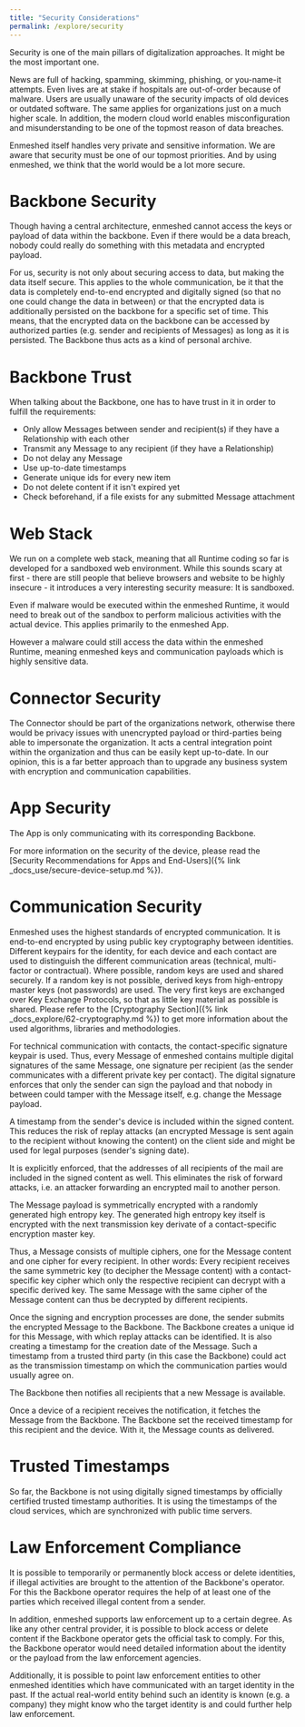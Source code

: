 ```yaml
---
title: "Security Considerations"
permalink: /explore/security
---
```


Security is one of the main pillars of digitalization approaches. It might be the most important one.

News are full of hacking, spamming, skimming, phishing, or you-name-it attempts. Even lives are at stake if hospitals are out-of-order because of malware. Users are usually unaware of the security impacts of old devices or outdated software. The same applies for organizations just on a much higher scale. In addition, the modern cloud world enables misconfiguration and misunderstanding to be one of the topmost reason of data breaches.

Enmeshed itself handles very private and sensitive information. We are aware that security must be one of our topmost priorities. And by using enmeshed, we think that the world would be a lot more secure.

# Backbone Security

Though having a central architecture, enmeshed cannot access the keys or payload of data within the backbone. Even if there would be a data breach, nobody could really do something with this metadata and encrypted payload.

For us, security is not only about securing access to data, but making the data itself secure. This applies to the whole communication, be it that the data is completely end-to-end encrypted and digitally signed (so that no one could change the data in between) or that the encrypted data is additionally persisted on the backbone for a specific set of time. This means, that the encrypted data on the backbone can be accessed by authorized parties (e.g. sender and recipients of Messages) as long as it is persisted. The Backbone thus acts as a kind of personal archive.

# Backbone Trust

When talking about the Backbone, one has to have trust in it in order to fulfill the requirements:

- Only allow Messages between sender and recipient(s) if they have a Relationship with each other
- Transmit any Message to any recipient (if they have a Relationship)
- Do not delay any Message
- Use up-to-date timestamps
- Generate unique ids for every new item
- Do not delete content if it isn't expired yet
- Check beforehand, if a file exists for any submitted Message attachment

# Web Stack

We run on a complete web stack, meaning that all Runtime coding so far is developed for a sandboxed web environment. While this sounds scary at first - there are still people that believe browsers and website to be highly insecure - it introduces a very interesting security measure: It is sandboxed.

Even if malware would be executed within the enmeshed Runtime, it would need to break out of the sandbox to perform malicious activities with the actual device. This applies primarily to the enmeshed App.

However a malware could still access the data within the enmeshed Runtime, meaning enmeshed keys and communication payloads which is highly sensitive data.

# Connector Security

The Connector should be part of the organizations network, otherwise there would be privacy issues with unencrypted payload or third-parties being able to impersonate the organization. It acts a central integration point within the organization and thus can be easily kept up-to-date.
In our opinion, this is a far better approach than to upgrade any business system with encryption and communication capabilities.

# App Security

The App is only communicating with its corresponding Backbone.

For more information on the security of the device, please read the [Security Recommendations for Apps and End-Users]({% link _docs_use/secure-device-setup.md %}).

# Communication Security

Enmeshed uses the highest standards of encrypted communication. It is end-to-end encrypted by using public key cryptography between identities. Different keypairs for the identity, for each device and each contact are used to distinguish the different communication areas (technical, multi-factor or contractual). Where possible, random keys are used and shared securely. If a random key is not possible, derived keys from high-entropy master keys (not passwords) are used. The very first keys are exchanged over Key Exchange Protocols, so that as little key material as possible is shared. Please refer to the [Cryptography Section]({% link _docs_explore/62-cryptography.md %}) to get more information about the used algorithms, libraries and methodologies.

For technical communication with contacts, the contact-specific signature keypair is used. Thus, every Message of enmeshed contains multiple digital signatures of the same Message, one signature per recipient (as the sender communicates with a different private key per contact). The digital signature enforces that only the sender can sign the payload and that nobody in between could tamper with the Message itself, e.g. change the Message payload.

A timestamp from the sender's device is included within the signed content. This reduces the risk of replay attacks (an encrypted Message is sent again to the recipient without knowing the content) on the client side and might be used for legal purposes (sender's signing date).

It is explicitly enforced, that the addresses of all recipients of the mail are included in the signed content as well. This eliminates the risk of forward attacks, i.e. an attacker forwarding an encrypted mail to another person.

The Message payload is symmetrically encrypted with a randomly generated high entropy key. The generated high entropy key itself is encrypted with the next transmission key derivate of a contact-specific encryption master key.

Thus, a Message consists of multiple ciphers, one for the Message content and one cipher for every recipient. In other words: Every recipient receives the same symmetric key (to decipher the Message content) with a contact-specific key cipher which only the respective recipient can decrypt with a specific derived key. The same Message with the same cipher of the Message content can thus be decrypted by different recipients.

Once the signing and encryption processes are done, the sender submits the encrypted Message to the Backbone. The Backbone creates a unique id for this Message, with which replay attacks can be identified. It is also creating a timestamp for the creation date of the Message. Such a timestamp from a trusted third party (in this case the Backbone) could act as the transmission timestamp on which the communication parties would usually agree on.

The Backbone then notifies all recipients that a new Message is available.

Once a device of a recipient receives the notification, it fetches the Message from the Backbone. The Backbone set the received timestamp for this recipient and the device. With it, the Message counts as delivered.

# Trusted Timestamps

So far, the Backbone is not using digitally signed timestamps by officially certified trusted timestamp authorities. It is using the timestamps of the cloud services, which are synchronized with public time servers.

# Law Enforcement Compliance

It is possible to temporarily or permanently block access or delete identities, if illegal activities are brought to the attention of the Backbone's operator. For this the Backbone operator requires the help of at least one of the parties which received illegal content from a sender.

In addition, enmeshed supports law enforcement up to a certain degree. As like any other central provider, it is possible to block access or delete content if the Backbone operator gets the official task to comply. For this, the Backbone operator would need detailed information about the identity or the payload from the law enforcement agencies.

Additionally, it is possible to point law enforcement entities to other enmeshed identities which have communicated with an target identity in the past. If the actual real-world entity behind such an identity is known (e.g. a company) they might know who the target identity is and could further help law enforcement.
